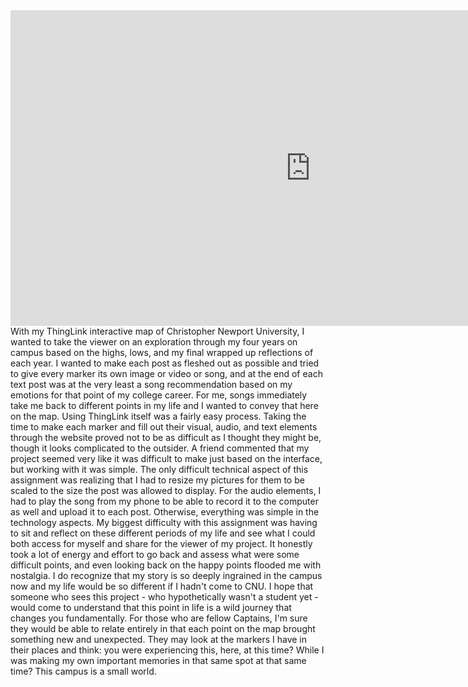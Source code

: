 <iframe width="960" height="505.2631578947368" data-original-width="2052" data-original-height="1080" src="https://www.thinglink.com/card/1499040484847255553" type="text/html" frameborder="0" webkitallowfullscreen mozallowfullscreen allowfullscreen scrolling="no"></iframe><script async src="//cdn.thinglink.me/jse/responsive.js"></script>
With my ThingLink interactive map of Christopher Newport University, I wanted to take the viewer on an exploration through my four years on campus based on the highs, lows, and my final wrapped up reflections of each year. I wanted to make each post as fleshed out as possible and tried to give every marker its own image or video or song, and at the end of each text post was at the very least a song recommendation based on my emotions for that point of my college career. For me, songs immediately take me back to different points in my life and I wanted to convey that here on the map. 
Using ThingLink itself was a fairly easy process. Taking the time to make each marker and fill out their visual, audio, and text elements through the website proved not to be as difficult as I thought they might be, though it looks complicated to the outsider. A friend commented that my project seemed very like it was difficult to make just based on the interface, but working with it was simple. 
The only difficult technical aspect of this assignment was realizing that I had to resize my pictures for them to be  scaled to the size the post was allowed to display. For the audio elements, I had to play the song from my phone to be able to record it to the computer as well and upload it to each post. Otherwise, everything was simple in the technology aspects. 
My biggest difficulty with this assignment was having to sit and reflect on these different periods of my life and see what I could both access for myself and share for the viewer of my project. It honestly took a lot of energy and effort to go back and assess what were some difficult points, and even looking back on the happy points flooded me with nostalgia. I do recognize that my story is so deeply ingrained in the campus now and my life would be so different if I hadn't come to CNU. I hope that someone who sees this project - who hypothetically wasn't a student yet - would come to understand that this point in life is a wild journey that changes you fundamentally. For those who are fellow Captains, I'm sure they would be able to relate entirely in that each point on the map brought something new and unexpected. They may look at the markers I have in their places and think: you were experiencing this, here, at this time? While I was making my own important memories in that same spot at that same time? This campus is a small world. 
